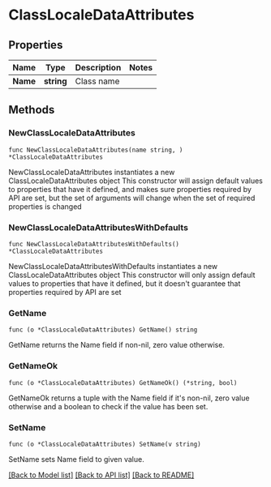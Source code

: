 # ClassLocaleDataAttributes

## Properties

Name | Type | Description | Notes
------------ | ------------- | ------------- | -------------
**Name** | **string** | Class name | 

## Methods

### NewClassLocaleDataAttributes

`func NewClassLocaleDataAttributes(name string, ) *ClassLocaleDataAttributes`

NewClassLocaleDataAttributes instantiates a new ClassLocaleDataAttributes object
This constructor will assign default values to properties that have it defined,
and makes sure properties required by API are set, but the set of arguments
will change when the set of required properties is changed

### NewClassLocaleDataAttributesWithDefaults

`func NewClassLocaleDataAttributesWithDefaults() *ClassLocaleDataAttributes`

NewClassLocaleDataAttributesWithDefaults instantiates a new ClassLocaleDataAttributes object
This constructor will only assign default values to properties that have it defined,
but it doesn't guarantee that properties required by API are set

### GetName

`func (o *ClassLocaleDataAttributes) GetName() string`

GetName returns the Name field if non-nil, zero value otherwise.

### GetNameOk

`func (o *ClassLocaleDataAttributes) GetNameOk() (*string, bool)`

GetNameOk returns a tuple with the Name field if it's non-nil, zero value otherwise
and a boolean to check if the value has been set.

### SetName

`func (o *ClassLocaleDataAttributes) SetName(v string)`

SetName sets Name field to given value.



[[Back to Model list]](../README.md#documentation-for-models) [[Back to API list]](../README.md#documentation-for-api-endpoints) [[Back to README]](../README.md)


